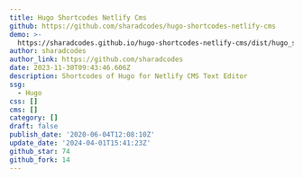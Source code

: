 ```yaml
---
title: Hugo Shortcodes Netlify Cms
github: https://github.com/sharadcodes/hugo-shortcodes-netlify-cms
demo: >-
  https://sharadcodes.github.io/hugo-shortcodes-netlify-cms/dist/hugo_shortcodes_netlify_cms.js
author: sharadcodes
author_link: https://github.com/sharadcodes
date: 2023-11-30T09:43:46.606Z
description: Shortcodes of Hugo for Netlify CMS Text Editor
ssg:
  - Hugo
css: []
cms: []
category: []
draft: false
publish_date: '2020-06-04T12:08:10Z'
update_date: '2024-04-01T15:41:23Z'
github_star: 74
github_fork: 14
---
```

